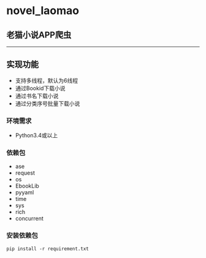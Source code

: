 # novel_laomao

## 老猫小说APP爬虫

---
## 实现功能
<ul>
<li>支持多线程，默认为6线程</li>
<li>通过Bookid下载小说</li>
<li>通过书名下载小说</li>
<li>通过分类序号批量下载小说</li>
</ul>

### 环境需求

<ul>

<li>Python3.4或以上</li>

</ul>

### 依赖包

<ul>

<li>ase</li>

<li>request</li>

<li>os</li>

<li>EbookLib</li>
  
<li>pyyaml</li>
  
<li>time</li>

<li>sys</li>

<li>rich</li>
  
<li>concurrent</li>
  
</ul>

### 安装依赖包

`pip install -r requirement.txt`

